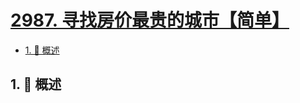 # [2987. 寻找房价最贵的城市【简单】](https://github.com/tnotesjs/TNotes.leetcode/tree/main/notes/2987.%20%E5%AF%BB%E6%89%BE%E6%88%BF%E4%BB%B7%E6%9C%80%E8%B4%B5%E7%9A%84%E5%9F%8E%E5%B8%82%E3%80%90%E7%AE%80%E5%8D%95%E3%80%91)

<!-- region:toc -->

- [1. 📝 概述](#1--概述)

<!-- endregion:toc -->

## 1. 📝 概述
